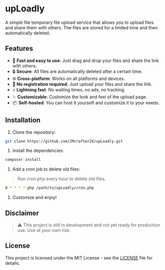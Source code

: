# upLoadly

A simple file temporary file upload service that allows you to upload files and share them with others. The files are stored for a limited time and then automatically deleted.

## Features

- :rocket: **Fast and easy to use**: Just drag and drop your files and share the link with others.
- :lock: **Secure**: All files are automatically deleted after a certain time.
- :globe_with_meridians: **Cross-platform**: Works on all platforms and devices.
- :open_file_folder: **No registration required**: Just upload your files and share the link.
- :zap: **Lightning fast**: No waiting times, no ads, no tracking.
- :sparkles: **Customizable**: Customize the look and feel of the upload page.
- :package: **Self-hosted**: You can host it yourself and customize it to your needs.

## Installation

1. Clone the repository:

```bash
git clone https://github.com/JMcrafter26/upLoadly.git
```

1. Install the dependencies:

```bash
composer install
```

1. Add a cron job to delete old files:

> Run cron.php every hour to delete old files.

```bash
0 * * * * php /path/to/upLoadly/cron.php
```

1. Customize and enjoy!

## Disclaimer

> :warning: This project is still in development and not yet ready for production use. Use at your own risk.

## License

This project is licensed under the MIT License - see the [LICENSE](LICENSE) file for details.
